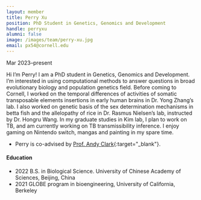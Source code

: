 ```yaml
---
layout: member
title: Perry Xu
position: PhD Student in Genetics, Genomics and Development
handle: perryxu
alumni: false
image: /images/team/perry-xu.jpg
email: px54@cornell.edu
---
```

Mar 2023–present

Hi I’m Perry! I am a PhD student in Genetics, Genomics and Development. I’m interested in using computational methods to answer questions in broad evolutionary biology and population genetics field. Before coming to Cornell, I worked on the temporal differences of activities of somatic transposable elements insertions in early human brains in Dr. Yong Zhang’s lab. I also worked on genetic basis of the sex determination mechanisms in betta fish and the allelopathy of rice in Dr. Rasmus Nielsen’s lab, instructed by Dr. Hongru Wang. In my graduate studies in Kim lab, I plan to work on TB, and am currently working on TB transmissibility inference. I enjoy gaming on Nintendo switch, mangas and painting in my spare time.

* Perry is co-advised by [Prof. Andy Clark](https://blogs.cornell.edu/andyclarklab/home/){:target="_blank"}. 

#### Education 
* 2022 B.S. in Biological Science. University of Chinese Academy of Sciences, Beijing, China
* 2021 GLOBE program in bioengineering, University of California, Berkeley
